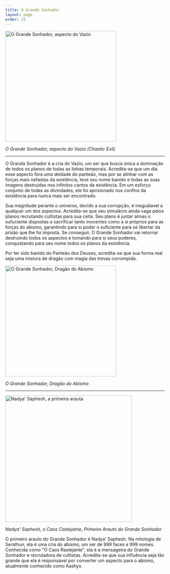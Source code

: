 ```yaml
---
title: O Grande Sonhador
layout: page
order: 22
---
```


<img src="../../assets/divindades/o_grande_sonhador.jpg" alt="O Grande Sonhador, aspecto do Vazio" width="350"/>

*O Grande Sonhador, aspecto do Vazio (Chaotic Evil)*

---

O Granda Sonhador é a cria do Vazio, um ser que busca única a dominação de todos os planos de todas as linhas temporais. Acredita-se que um dia esse aspecto fora uma deídade do panteão, mas por se alinhar com as forças mais nefastas da existência, teve seu nome banido e todas as suas imagens destruídas nos infinitos cantos da existência. Em um esforço conjunto de todas as divindades, ele foi aprisionado nos confins da existência para nunca mais ser encontrado.

Sua magnitude perante o universo, devido a sua corrupção, é ineguálavel a qualquer um dos aspectos. Acredita-se que seu simulácro ainda vaga pelos planos recrutando cultistas para sua ceita. Seu plano é juntar almas o sufuciente dispostas a sacrificar tanto inocentes como a si próprios para as forças do abismo, garantindo para si poder o suficiente para se libertar da prisão que lhe foi imposta. Se conseguir, O Grande Sonhador vai retornar destruindo todos os aspectos e tomando para si seus poderes, conquistando para seu nome todos os planos da existência. 

Por ter sido banido do Panteão dos Deuses, acredita-se que sua forma real seja uma mistura de dragão com magia das trevas corrompida.

<img src="../../assets/divindades/o_grande_sonhador_true_form.jpg" alt="O Grande Sonhador, Dragão do Abismo" width="350"/>

*O Grande Sonhador, Dragão do Abismo*

---

<img src="../../assets/divindades/nadya_saphesh.jpg" alt="Nadya' Saphesh, a primeira arauta" width="400"/>

*Nadya' Saphesh, o Caos Castejante, Primeiro Arauto do Grande Sonhador*

O primeiro arauto do Grande Sonhador é Nadya' Saphesh. Na mitologia de Serathun, ela é uma cria do abismo, um ser de 999 faces e 999 nomes. Conhecida como "O Caos Rastejante", ela é a mensageira do Grande Sonhador e recrutadora de cultistas. Acredita-se que sua influência seja tão grande que ela é responsável por converter um aspecto para o abismo, atualmente conhecido como Aashyx.


